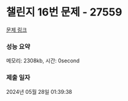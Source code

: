# 챌린지 16번 문제 - 27559 

[문제 링크](https://loki-level.dev.goorm.io/exam/7217/챌린지-16번-문제/quiz/1) 

### 성능 요약

메모리: 2308kb, 시간: 0second

### 제출 일자

2024년 05월 28일 01:39:38

